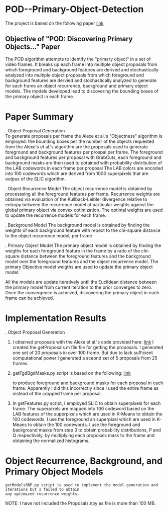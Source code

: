 # POD--Primary-Object-Detection

The project is based on the following paper [link](http://www.cv-foundation.org/openaccess/content_cvpr_2016/papers/Koh_POD_Discovering_Primary_CVPR_2016_paper.pdf)

## Objective of "POD: Discovering Primary Objects..." Paper
The POD algorithm attempts to identify the "primary object" in a set of video frames. 
It breaks up each frame into multiple object proposals from which foreground and
background features are derived and  stochastically analyzed into multiple object
proposals from which foreground and background features are dervied and stochastically
analyzed to generate for each frame an object recurrence, background and primary object models. 
The models developed lead to discovering the bounding boxes of the primary object in each frame.

# Paper Summary
  . Object Proposal Generation  
    To generate proposals per frame the Alexe et al.'s "Objectness" algorithm is employed. 
    the bounding boxes per the number of the objects requested from the Alexe's et.al.'s algorithm 
    are the proposals used to generate foreground and background features per prospal per frame. The 
    foreground and background features per proposal with GrabCuts, each foreground and background masks
    are then used to obtained with probability distribution of the LAB codewords in each frame per proposal
    The LAB colors are encoded into 100 codewords which are derived from 1000 superpixels that are outpus of the SLIC algorithm.

  . Object Recurrence Model
    The object recurrence model is obtained by processsing all the foreground features per frame. 
    Recurrence weights are obtained via evaluation of the Kullback-Leibler divergence relative to entropy
    between the recurrence model at particular weights against the global primary object via convex optimization.
    The optimal weights are used to update the recurrence models for each frame.
    
  . Background Model
    The background model is obtained by finding the weights of each background feature with repect to the chi-square distance 
    to the object recurrence model, per frame
  
  . Primary Object Model
    The primary object model is obtained by finding the weigths for each foreground feature in the frame
    by a ratio of the chi-square distance between the foreground features and the background model over the 
    foreground features and the object recurrence model. The primary Objective model weigths are used to update 
    the primary object model.
    
 All the models are update iteratively until the Euclidean distance between the primary model from current iteration 
 to the prior converges to zero. Once the convergence is acheived, discovering the primary object in each frame can be achieved.
 
 # Implementation Results
 
 . Object Proposal Generation
  1. I obtained proposals with the Alexe et al.'s code provided here: [link](http://groups.inf.ed.ac.uk/calvin/objectness/)
     I created the getProposals.m file file for getting the proposals. I generated one set of 20 proposals in 
     over 100 frame. But due to lack sufficient computational power I generated a sceond set of 5 proposals from 25 frames.
     
  2. getFgdBgdMasks.py script is based on the following: [link](http://docs.opencv.org/3.0-beta/doc/py_tutorials/py_imgproc/py_grabcut/py_grabcut.html) 
  
     to produce foreground and background masks for each proposal in each frame. Apparently I did this 
     incorrectly since I used the entire frame as instead of the cropped frame per proposal.
     
  3. In getFeatures.py script, I employed SLIC to obtain superpixels for each frame. The superpixels are mapped
     into 100 codeword based on the LAB features of the superpixels which are used in K-Means to obtain the 100
     codewords. I use the foreground an superpixel which are used in K-Means to obtain the 100 codewords. 
     I use the foreground and background masks from step 3 to obtain probability distributions, P and Q respectively, 
     by multiplying each proposals mask to the frame and obtaining the normalized histograms.
   
# Object Recurrence, Background, and Primary Object Models
    getModelsRBP.py script is used to implement the model generation and iterations but I failed to obtain 
    any optimized recurrence weights.
    
NOTE: I have not included the Proposals.npy as file is more than 100 MB.


    
     

    
